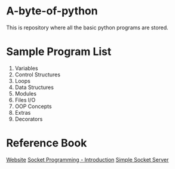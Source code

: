 # A-byte-of-python
This is repository where all the basic python programs are stored.

# Sample Program List 
1. Variables
2. Control Structures
3. Loops
4. Data Structures
5. Modules
6. Files I/O
7. OOP Concepts
8. Extras
9. Decorators

# Reference Book
[Website](https://python.swaroopch.com/)
[Socket Programming - Introduction](http://www.binarytides.com/python-socket-programming-tutorial/)
[Simple Socket Server](http://www.binarytides.com/python-socket-server-code-example/)


